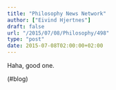 ```yaml
---
title: "Philosophy News Network"
author: ["Eivind Hjertnes"]
draft: false
url: "/2015/07/08/Philosophy/498"
type: "post"
date: 2015-07-08T02:00:00+02:00
---
```


Haha, good one.

(#blog)
